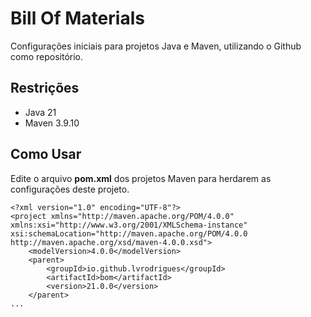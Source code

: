 # Bill Of Materials

Configurações iniciais para projetos Java e Maven, utilizando o Github como repositório.

## Restrições

* Java 21
* Maven 3.9.10

## Como Usar

Edite o arquivo **pom.xml** dos projetos Maven para herdarem as configurações deste projeto.

    <?xml version="1.0" encoding="UTF-8"?>
    <project xmlns="http://maven.apache.org/POM/4.0.0" xmlns:xsi="http://www.w3.org/2001/XMLSchema-instance" xsi:schemaLocation="http://maven.apache.org/POM/4.0.0 http://maven.apache.org/xsd/maven-4.0.0.xsd">
        <modelVersion>4.0.0</modelVersion>
        <parent>
            <groupId>io.github.lvrodrigues</groupId>
            <artifactId>bom</artifactId>
            <version>21.0.0</version>
        </parent>
    ...
